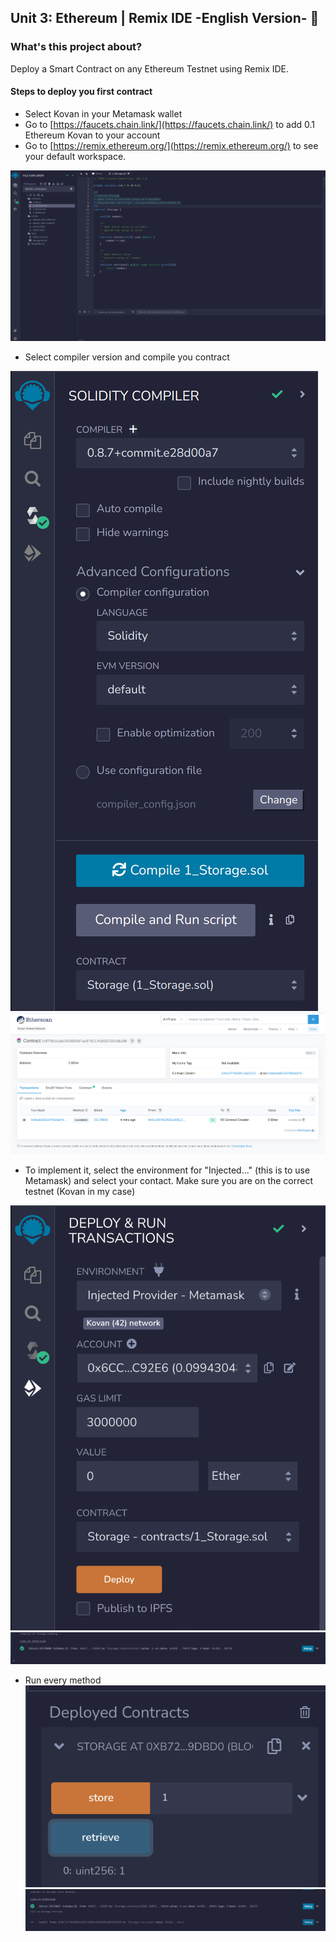 ## Unit 3: Ethereum | Remix IDE -English Version- 🚀

### What's this project about?

Deploy a Smart Contract on any Ethereum Testnet using Remix IDE. 

#### Steps to deploy you first contract 

- Select Kovan in your Metamask wallet
- Go to [https://faucets.chain.link/](https://faucets.chain.link/) to add 0.1 Ethereum Kovan to your account
- Go to [https://remix.ethereum.org/](https://remix.ethereum.org/) to see your default workspace.

![Output](./assets/01-SelectContract.png?raw=true)

- Select compiler version and compile you contract

![Output](./assets/02-Compile.png?raw=true)
![Output](./assets/00-Contract-Deployed.png?raw=true)

- To implement it, select the environment for "Injected..." (this is to use Metamask) and select your contact. Make sure you are on the correct testnet (Kovan in my case)

![Output](./assets/03-Deploy.png?raw=true)
![Output](./assets/03-Deploy-02.png?raw=true)

- Run every method
![Output](./assets/04-Run.png?raw=true)
![Output](./assets/04-Run-02.png?raw=true)
